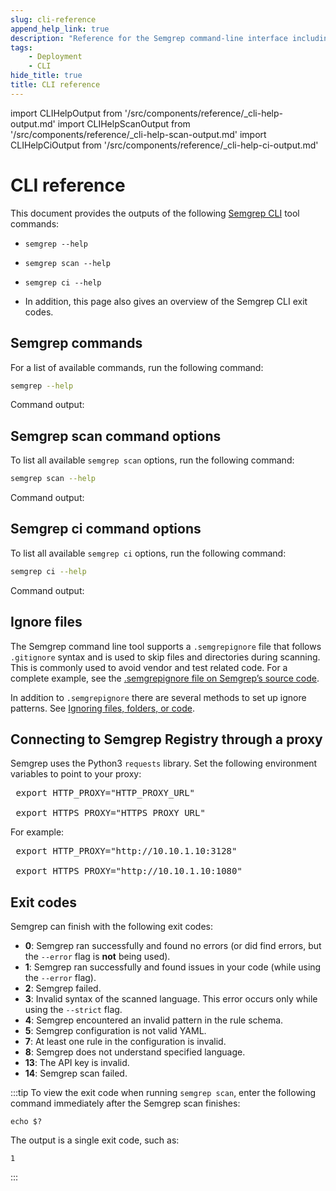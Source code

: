 ```yaml
---
slug: cli-reference
append_help_link: true
description: "Reference for the Semgrep command-line interface including options and exit code behavior."
tags:
    - Deployment
    - CLI
hide_title: true
title: CLI reference
---
```


import CLIHelpOutput from '/src/components/reference/_cli-help-output.md'
import CLIHelpScanOutput from '/src/components/reference/_cli-help-scan-output.md'
import CLIHelpCiOutput from '/src/components/reference/_cli-help-ci-output.md'

# CLI reference

This document provides the outputs of the following [Semgrep CLI](https://github.com/semgrep/semgrep) tool commands:

- `semgrep --help`
- `semgrep scan --help`
- `semgrep ci --help`

- In addition, this page also gives an overview of the Semgrep CLI exit codes.

## Semgrep commands

For a list of available commands, run the following command:

```bash
semgrep --help
```

Command output:

<CLIHelpOutput />

## Semgrep scan command options

To list all available `semgrep scan` options, run the following command:

```bash
semgrep scan --help
```

Command output:

<CLIHelpScanOutput />

<!-- vale off -->

## Semgrep ci command options

To list all available `semgrep ci` options, run the following command:

```bash
semgrep ci --help
```

Command output:

<CLIHelpCiOutput />

<!-- vale on -->

## Ignore files

The Semgrep command line tool supports a `.semgrepignore` file that follows `.gitignore` syntax and is used to skip files and directories during scanning. This is commonly used to avoid vendor and test related code. For a complete example, see the [.semgrepignore file on Semgrep’s source code](https://github.com/semgrep/semgrep/blob/develop/.semgrepignore).

In addition to `.semgrepignore` there are several methods to set up ignore patterns. See [Ignoring files, folders, or code](/ignoring-files-folders-code).

## Connecting to Semgrep Registry through a proxy

Semgrep uses the Python3 `requests` library. Set the following environment variables to point to your proxy:

<pre>
 export HTTP_PROXY="<span className="placeholder">HTTP_PROXY_URL</span>"<br />
 export HTTPS_PROXY="<span className="placeholder">HTTPS_PROXY_URL</span>"
</pre>

For example:

<pre>
 export HTTP_PROXY="http://10.10.1.10:3128" <br />
 export HTTPS_PROXY="http://10.10.1.10:1080"
</pre>

## Exit codes

<!-- Source code reference - the exit codes are located in the Semgrep repository - https://github.com/semgrep/semgrep/blob/develop/cli/src/semgrep/error.py. -->

Semgrep can finish with the following exit codes:

- **0**: Semgrep ran successfully and found no errors (or did find errors, but the `--error` flag is **not** being used).
- **1**: Semgrep ran successfully and found issues in your code (while using the `--error` flag).
- **2**: Semgrep failed.
- **3**: Invalid syntax of the scanned language. This error occurs only while using the `--strict` flag.
- **4**: Semgrep encountered an invalid pattern in the rule schema.
- **5**: Semgrep configuration is not valid YAML.
- **7**: At least one rule in the configuration is invalid.
- **8**: Semgrep does not understand specified language.
- **13**: The API key is invalid.
- **14**: Semgrep scan failed.

:::tip
To view the exit code when running `semgrep scan`, enter the following command immediately after the Semgrep scan finishes:
```console
echo $?
```
The output is a single exit code, such as:
```console
1
```
:::
<!-- REMOVED STATUSES (NOT USED ANYMORE)
- 4: Semgrep encountered an invalid pattern.
- 6: Rule with `pattern-where-python` found but `--dangerously-allow-arbitrary-code-execution-from-rules` was not set. See `--dangerously-allow-arbitrary-code-execution-from-rules`. (Note: `pattern-where-python` is no longer supported in Semgrep, so this applies only to legacy Semgrep versions).
- 9: Semgrep exceeded match timeout. See `--timeout`.
- 10: Semgrep exceeded maximum memory while matching. See `--max-memory`.
- 11: Semgrep encountered a lexical error when running rule on a file.
- 12: Semgrep found too many matches.
-->
